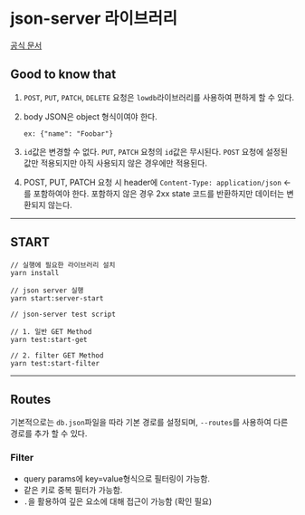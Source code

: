 # json-server 라이브러리

[공식 문서](https://github.com/typicode/json-server#routes)

## Good to know that

1. `POST`, `PUT`, `PATCH`, `DELETE` 요청은 `lowdb`라이브러리를 사용하여 편하게 할 수 있다.
2. body JSON은 object 형식이여야 한다.

   `ex: {"name": "Foobar"}`

3. `id`값은 변경할 수 없다. `PUT`, `PATCH` 요청의 `id`값은 무시된다. `POST` 요청에 설정된 값만 적용되지만 아직 사용되지 않은 경우에만 적용된다.
4. POST, PUT, PATCH 요청 시 header에 `Content-Type: application/json` <- 를 포함하여야 한다. 포함하지 않은 경우 2xx state 코드를 반환하지만 데이터는 변환되지 않는다.

---

## START

```
// 실행에 필요한 라이브러리 설치
yarn install

// json server 실행
yarn start:server-start

// json-server test script

// 1. 일반 GET Method
yarn test:start-get

// 2. filter GET Method
yarn test:start-filter

```

---

## Routes

기본적으로는 `db.json`파일을 따라 기본 경로를 설정되며, `--routes`를 사용하여 다른 경로를 추가 할 수 있다.

### Filter

- query params에 key=value형식으로 필터링이 가능함.
- 같은 키로 중복 필터가 가능함.
- `.`을 활용하여 깊은 요소에 대해 접근이 가능함 (확인 필요)
